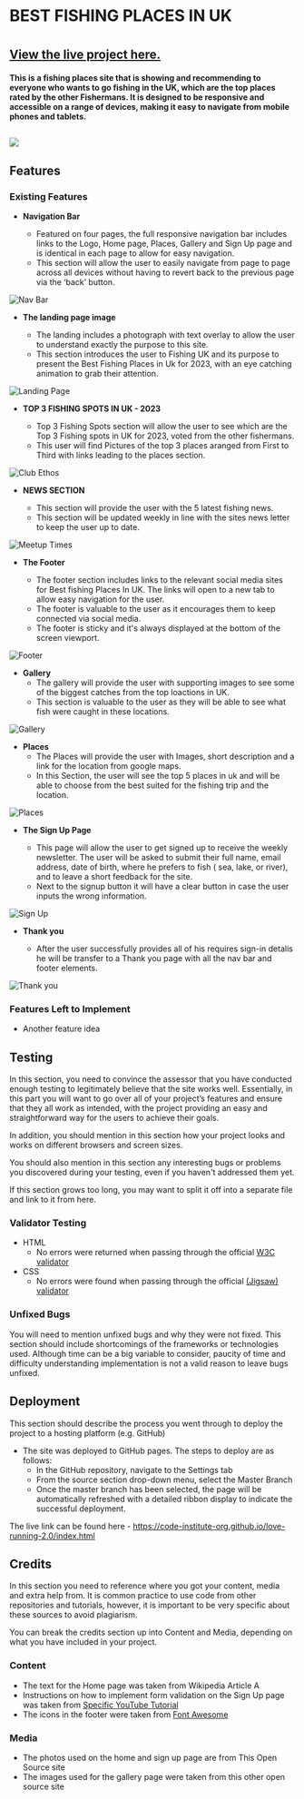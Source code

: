 <h1 text-align="center">BEST FISHING PLACES IN UK<h1>

## [View the live project here.](https://todorspasov1986.github.io/Project-1/index.html)

#### This is a fishing places site that is showing and recommending to everyone who wants to go fishing in the UK, which are the top places rated by the other Fishermans. It is designed to be responsive and accessible on a range of devices, making it easy to navigate from mobile phones and tablets.</h4>

<h2 text-align="center"><img src="./assets/images/README/amiresponsivep1.jpg"></h2>
 
## Features 

### Existing Features

- __Navigation Bar__

  - Featured on four pages, the full responsive navigation bar includes links to the Logo, Home page, Places, Gallery and Sign Up page and is identical in each page to allow for easy navigation.
  - This section will allow the user to easily navigate from page to page across all devices without having to revert back to the previous page via the ‘back’ button. 

![Nav Bar](./assets/images/README/Navbar.jpg)

- __The landing page image__

  - The landing includes a photograph with text overlay to allow the user to understand exactly the purpose to this site. 
  - This section introduces the user to Fishing UK and its purpose to present the Best Fishing Places in Uk for 2023, with an eye catching animation to grab their attention.

![Landing Page](./assets/images/README/landingpage.jpg)

- __TOP 3 FISHING SPOTS IN UK - 2023__

  - Top 3 Fishing Spots section will allow the user to see which are the Top 3 Fishing spots in UK for 2023, voted from the other fishermans. 
  - This user will find Pictures of the top 3 places aranged from First to Third with links leading to the places section. 

![Club Ethos](./assets/images/README/top3places.jpg)

- __NEWS SECTION__

  - This section will provide the user with the 5 latest fishing news. 
  - This section will be updated weekly in line with the sites news letter to keep the user up to date. 

![Meetup Times](./assets/images/README/NewsSection.jpg)

- __The Footer__ 

  - The footer section includes links to the relevant social media sites for Best fishing Places In UK. The links will open to a new tab to allow easy navigation for the user. 
  - The footer is valuable to the user as it encourages them to keep connected via social media.
  - The footer is sticky and it's always displayed at the bottom of the screen viewport. 

![Footer](./assets/images/README/footer.jpg)

- __Gallery__
  - The gallery will provide the user with supporting images to see some of the biggest catches from the top loactions in UK. 
  - This section is valuable to the user as they will be able to see what fish were caught in these locations. 

![Gallery](/assets/images/README/Gallery.jpg)

- __Places__
  - The Places will provide the user with Images, short description and a link for the location from google maps. 
  - In this Section, the user will see the top 5 places in uk and will be able to choose from the best suited for the fishing trip and the location. 

![Places](/assets/images/README/Places.jpg)

- __The Sign Up Page__

  - This page will allow the user to get signed up to receive the weekly newsletter. The user will be asked to submit their full name, email address, 
  date of birth, where he prefers to fish ( sea, lake, or river), and to leave a short feedback for the site.
  - Next to the signup button it will have a clear button in case the user inputs the wrong information.

![Sign Up](/assets/images/README/signup.jpg)

- __Thank you__

   - After the user successfully provides all of his requires sign-in detalis he will be transfer to a Thank you page with all the nav bar and footer elements.

![Thank you](/assets/images/README/thankyou.png)

### Features Left to Implement

- Another feature idea

## Testing 

In this section, you need to convince the assessor that you have conducted enough testing to legitimately believe that the site works well. Essentially, in this part you will want to go over all of your project’s features and ensure that they all work as intended, with the project providing an easy and straightforward way for the users to achieve their goals.

In addition, you should mention in this section how your project looks and works on different browsers and screen sizes.

You should also mention in this section any interesting bugs or problems you discovered during your testing, even if you haven't addressed them yet.

If this section grows too long, you may want to split it off into a separate file and link to it from here.


### Validator Testing 

- HTML
  - No errors were returned when passing through the official [W3C validator](https://validator.w3.org/nu/?doc=https%3A%2F%2Fcode-institute-org.github.io%2Flove-running-2.0%2Findex.html)
- CSS
  - No errors were found when passing through the official [(Jigsaw) validator](https://jigsaw.w3.org/css-validator/validator?uri=https%3A%2F%2Fvalidator.w3.org%2Fnu%2F%3Fdoc%3Dhttps%253A%252F%252Fcode-institute-org.github.io%252Flove-running-2.0%252Findex.html&profile=css3svg&usermedium=all&warning=1&vextwarning=&lang=en#css)

### Unfixed Bugs

You will need to mention unfixed bugs and why they were not fixed. This section should include shortcomings of the frameworks or technologies used. Although time can be a big variable to consider, paucity of time and difficulty understanding implementation is not a valid reason to leave bugs unfixed. 

## Deployment

This section should describe the process you went through to deploy the project to a hosting platform (e.g. GitHub) 

- The site was deployed to GitHub pages. The steps to deploy are as follows: 
  - In the GitHub repository, navigate to the Settings tab 
  - From the source section drop-down menu, select the Master Branch
  - Once the master branch has been selected, the page will be automatically refreshed with a detailed ribbon display to indicate the successful deployment. 

The live link can be found here - https://code-institute-org.github.io/love-running-2.0/index.html 


## Credits 

In this section you need to reference where you got your content, media and extra help from. It is common practice to use code from other repositories and tutorials, however, it is important to be very specific about these sources to avoid plagiarism. 

You can break the credits section up into Content and Media, depending on what you have included in your project. 

### Content 

- The text for the Home page was taken from Wikipedia Article A
- Instructions on how to implement form validation on the Sign Up page was taken from [Specific YouTube Tutorial](https://www.youtube.com/)
- The icons in the footer were taken from [Font Awesome](https://fontawesome.com/)

### Media

- The photos used on the home and sign up page are from This Open Source site
- The images used for the gallery page were taken from this other open source site
